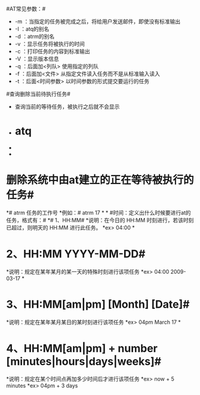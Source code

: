 
#AT常见参数：#
* -m ：当指定的任务被完成之后，将给用户发送邮件，即使没有标准输出
* -I ：atq的别名
* -d ：atrm的别名
* -v ：显示任务将被执行的时间
* -c ：打印任务的内容到标准输出
* -V ：显示版本信息
* -q ：后面加<列队> 使用指定的列队
* -f ：后面加<文件> 从指定文件读入任务而不是从标准输入读入
* -t ：后面<时间参数> 以时间参数的形式提交要运行的任务

#查询删除当前待执行任务#
* 查询当前的等待任务，被执行之后就不会显示
* # atq
* 
*
# 删除系统中由at建立的正在等待被执行的任务#
*# atrm 任务的工作号
*例如：# atrm 17
*
*
#时间：定义出什么时候要进行at的任务，格式有：#
*# 1、HH:MM# 
*说明：在今日的 HH:MM 时刻进行，若该时刻已超过，则明天的 HH:MM 进行此任务。
*ex> 04:00
*
# 2、HH:MM YYYY-MM-DD# 
*说明：规定在某年某月的某一天的特殊时刻进行该项任务
*ex> 04:00 2009-03-17
*
# 3、HH:MM[am|pm] [Month] [Date]# 
*说明：规定在某年某月某日的某时刻进行该项任务
*ex> 04pm March 17
*
# 4、HH:MM[am|pm] + number [minutes|hours|days|weeks]# 
*说明：规定在某个时间点再加多少时间后才进行该项任务
*ex> now + 5 minutes
*ex> 04pm + 3 days

